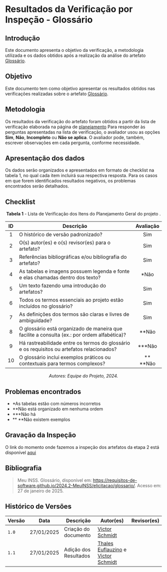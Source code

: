 # Resultados da Verificação por Inspeção - Glossário

## Introdução

Este documento apresenta o objetivo da verificação, a metodologia utilizada e os dados obtidos após a realização da análise do artefato [Glossário](https://requisitos-de-software.github.io/2024.2-MeuINSS/elicitacao/glossario/).

## Objetivo

Este documento tem como objetivo apresentar os resultados obtidos nas verificações realizadas sobre o artefato [Glossário](https://requisitos-de-software.github.io/2024.2-MeuINSS/elicitacao/glossario/).

## Metodologia

Os resultados da verificação do artefato foram obtidos a partir da lista de verificação elaborada na página de [planejamento](../entrega2/planej2-e2.md) Para responder às perguntas apresentadas na lista de verificação, o avaliador usou as opções **Sim**, **Não**, **Incompleto** ou **Não se aplica**. O avaliador pode, também, escrever observações em cada pergunta, conforme necessidade.

## Apresentação dos dados

Os dados serão organizados e apresentados em formato de checklist na tabela 1, no qual cada item incluirá sua respectiva resposta. Para os casos em que forem identificados resultados negativos, os problemas encontrados serão detalhados.

## Checklist

<center>

**Tabela 1** - Lista de Verificação dos Itens do Planejamento Geral do projeto .

|        ID        | Descrição                                                                                                           | Avaliação  |
| :--------------: | ------------------------------------------------------------------------------------------------------------------- | :--------: | 
| 1 | O histórico de versão padronizado? | Sim |
| 2 | O(s) autor(es) e o(s) revisor(es) para o artefato? | Sim |
| 3 | Referências bibliográficas e/ou bibliografia do artefato? | Sim |
| 4 | As tabelas e imagens possuem legenda e fonte e elas chamadas dentro dos texto? | *Não |
| 5 | Um texto fazendo uma introdução do artefatos? | Sim |
| 6 | Todos os termos essenciais ao projeto estão incluídos no glossário? | Sim |
| 7 | As definições dos termos são claras e livres de ambiguidade? | Sim |
| 8 | O glossário está organizado de maneira que facilite a consulta (ex.: por ordem alfabética)? | **Não |
| 9 | Há rastreabilidade entre os termos do glossário e os requisitos ou artefatos relacionados? | ***Não |
| 10 | O glossário inclui exemplos práticos ou contextuais para termos complexos? | ** **Não |

_Autores: Equipe do Projeto, 2024._

</center>

## Problemas encontrados

- *As tabelas estão com números incorretos
- **Não está organizado em nenhuma ordem
- ***Não há
- ** **Não existem exemplos

## Gravação da Inspeção

O link do momento onde fazemos a inspeção dos artefatos da etapa 2 está disponível [aqui](https://youtu.be/Ya5oS1VJNi8?t=730) 

## Bibliografia

> Meu INSS. Glossário, disponível em: https://requisitos-de-software.github.io/2024.2-MeuINSS/elicitacao/glossario/. Acesso em: 27 de janeiro de 2025.

## Histórico de Versões

| Versão  | Data | Descrição | Autor(es) | Revisor(es) |
| -------- | ------ | ------ | ---------- | ---------- |
| `1.0` | 27/01/2025 | Criação do documento  | [Victor Schmidt](https://github.com/moonshinerd) |  |
| `1.1` | 27/01/2025 | Adição dos Resultados  | [Thales Euflauzino](https://github.com/thaleseuflauzino) e [Victor Schmidt](https://github.com/moonshinerd) |  |
